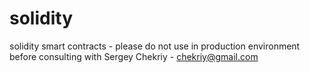 # solidity
solidity smart contracts - please do not use in production environment
before consulting with Sergey Chekriy - chekriy@gmail.com
